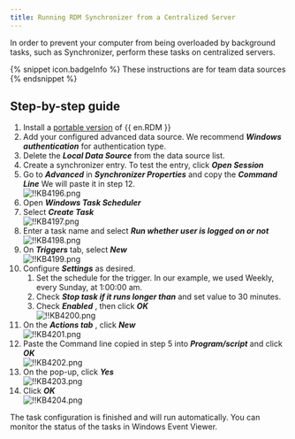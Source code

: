 ```yaml
---
title: Running RDM Synchronizer from a Centralized Server
---
```

In order to prevent your computer from being overloaded by background tasks, such as Synchronizer, perform these tasks on centralized servers.

{% snippet icon.badgeInfo %}
These instructions are for team data sources
{% endsnippet %}

## Step-by-step guide

1. Install a [portable version](https://helprdm.devolutions.net/installation_portableusb.html) of {{ en.RDM }}
1. Add your configured advanced data source. We recommend ***Windows authentication*** for authentication type.
1. Delete the ***Local Data Source*** from the data source list.
1. Create a synchronizer entry. To test the entry, click ***Open Session***
1. Go to ***Advanced*** in ***Synchronizer Properties*** and copy the ***Command Line*** We will paste it in step 12.  
![!!KB4196.png](/img/en/kb/KB4196.png)
1. Open ***Windows Task Scheduler***
1. Select ***Create Task***  
![!!KB4197.png](/img/en/kb/KB4197.png)
1. Enter a task name and select ***Run whether user is logged on or not***  
![!!KB4198.png](/img/en/kb/KB4198.png)
1. On ***Triggers*** tab, select ***New***  
![!!KB4199.png](/img/en/kb/KB4199.png)
1. Configure ***Settings*** as desired.
    1. Set the schedule for the trigger. In our example, we used Weekly, every Sunday, at 1:00:00 am.
    1. Check ***Stop task if it runs longer than*** and set value to 30 minutes.
    1. Check ***Enabled*** , then click ***OK***  
      ![!!KB4200.png](/img/en/kb/KB4200.png)  
1. On the ***Actions tab*** , click ***New***  
![!!KB4201.png](/img/en/kb/KB4201.png)
1. Paste the Command line copied in step 5 into ***Program/script*** and click ***OK***  
![!!KB4202.png](/img/en/kb/KB4202.png)
1. On the pop-up, click ***Yes***  
![!!KB4203.png](/img/en/kb/KB4203.png)
1. Click ***OK***  
![!!KB4204.png](/img/en/kb/KB4204.png)  

The task configuration is finished and will run automatically. You can monitor the status of the tasks in Windows Event Viewer.